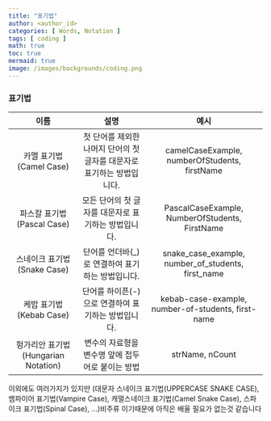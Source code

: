 ```yaml
---
title: "표기법"
author: <author_id>
categories: [ Words, Notation ]
tags: [ coding ]
math: true
toc: true
mermaid: true
image: /images/backgrounds/coding.png
---
```



### 표기법

|이름|                       설명                       |                        예시                         |
|:--:|:----------------------------------------------:|:-------------------------------------------------:|
|카멜 표기법(Camel Case)|    첫 단어를 제외한 나머지 단어의 첫 글자를 대문자로 표기하는 방법입니다.    |   camelCaseExample, numberOfStudents, firstName   |
|파스칼 표기법(Pascal Case)| 모든 단어의 첫 글자를 대문자로 표기하는 방법입니다.|  PascalCaseExample, NumberOfStudents, FirstName   |
|스네이크 표기법(Snake Case)| 단어를 언더바(_)로 연결하여 표기하는 방법입니다.|snake_case_example, number_of_students, first_name |
|케밥 표기법(Kebab Case)| 단어를 하이픈(-)으로 연결하여 표기하는 방법입니다.|kebab-case-example, number-of-students, first-name |
|헝가리안 표기법(Hungarian Notation)|변수의 자료형을 변수명 앞에 접두어로 붙이는 방법|                  strName, nCount                  |

이외에도 여러가지가 있지만 (대문자 스네이크 표기법(UPPERCASE SNAKE CASE), 뱀파이어 표기법(Vampire Case), 캐멀스네이크 표기법(Camel Snake Case),
스파이크 표기법(Spinal Case), ...)비주류 이기때문에 아직은 배울 필요가 없는것 같습니다
